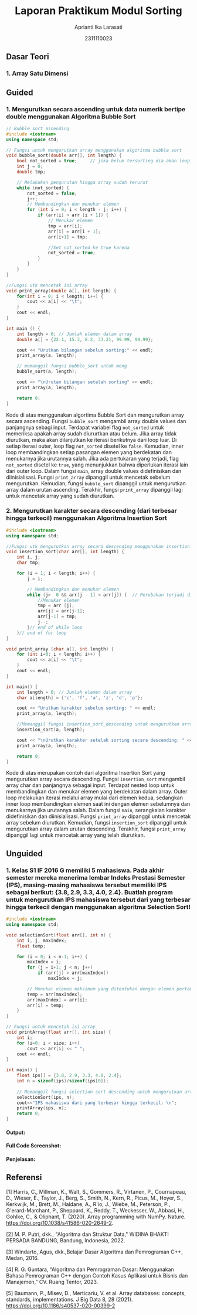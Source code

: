 # <h1 align="center">Laporan Praktikum Modul Sorting</h1>
<p align="center">Aprianti Ika Larasati </p>
<p align="center">2311110023 </p>

## Dasar Teori


### 1. Array Satu Dimensi


## Guided 

### 1. Mengurutkan secara ascending untuk data numerik bertipe double menggunakan Algoritma Bubble Sort 

```C++
// Bubble sort ascending
#include <iostream>
using namespace std;

// Fungsi untuk mengurutkan array menggunakan algoritma bubble sort
void bubble_sort(double arr[], int length) {
    bool not_sorted = true;     // jika belum tersorting dia akan looping
    int j = 0;
    double tmp;

    // Melakukan pengurutan hingga array sudah terurut
    while (not_sorted) {
        not_sorted = false;
        j++;
        // Membandingkan dan menukar elemen
        for (int i = 0; i < length - j; i++) {
            if (arr[i] > arr [i + 1]) {
                // Menukar elemen
                tmp = arr[i];
                arr[i] = arr[i + 1];
                arr[i+1] = tmp;

                //Set not_sorted ke true karena
                not_sorted = true;
            }
        }
    }
}

//Fungsi utk mencetak isi array
void print_array(double a[], int length) {
    for(int i = 0; i < length; i++) {
        cout << a[i] << "\t";
    }
    cout << endl;
}

int main () {
    int length = 6; // Jumlah elemen dalam array
    double a[] = {22.1, 15.3, 8.2, 33.21, 99.99, 99.99};

    cout << "Urutkan bilangan sebelum sorting:" << endl;
    print_array(a, length);

    // memanggil fungsi bubble_sort untuk meng
    bubble_sort(a, length);

    cout << "\nUrutan bilangan setelah sorting" << endl;
    print_array(a, length);

    return 0;
}
```
Kode di atas menggunakan algortima Bubble Sort dan mengurutkan array secara ascending. Fungsi `bubble_sort` mengambil array double values dan panjangnya sebagi input. Terdapat variabel flag `not_sorted` untuk memeriksa apakah array sudah diururtkan atau belum. Jika array tidak diurutkan, maka akan dilanjutkan ke iterasi berikutnya dari loop luar.
Di setiap iterasi outer, loop flag `not_sorted` disetel ke `false`. Kemudian, inner loop membandingkan setiap pasangan elemen yang berdekatan dan menukarnya jika urutannya salah. Jika ada pertukaran yang terjadi, flag `not_sorted` disetel ke `true`, yang menunjukkan bahwa diperlukan iterasi lain dari outer loop.
Dalam fungsi `main`, array double values didefinisikan dan diinisialisasi. Fungsi `print_array` dipanggil untuk mencetak sebelum mengurutkan. Kemudian, fungsi `bubble_sort` dipanggil untuk mengurutkan array dalam urutan ascending. Terakhir, fungsi `print_array` dipanggil lagi untuk mencetak array yang sudah diurutkan.

### 2. Mengurutkan karakter secara descending (dari terbesar hingga terkecil) menggunakan Algoritma Insertion Sort 

```C++
#include <iostream>
using namespace std;

//Fungsi utk mengurutkan array secara descending menggunakan insertion sort
void insertion_sort(char arr[], int length) {
    int i, j;
    char tmp;

    for (i = 1; i < length; i++) {
        j = i;

        // Membandingkan dan menukar elemen
        while (j>  0 && arr[j - 1] < arr[j]) {  // Perubahan terjadi di sini
            //Menukar elemen
            tmp = arr [j];
            arr[j] = arr[j-1];
            arr[j-1] = tmp;
            j--;
        }// end of while loop
    }// end of for loop
}

void print_array (char a[], int length) {
    for (int i=0; i < length; i++) {
        cout << a[i] << "\t";
    }
    cout << endl;
}

int main() {
    int length = 6; // Jumlah elemen dalam array
    char a[length] = {'c', 'f', 'a', 'z', 'd', 'p'};

    cout << "Urutkan karakter sebelum sorting: " << endl;
    print_array(a, length);

    //Memanggil fungsi insertion_sort_descending untuk mengurutkan array secara descending
    insertion_sort(a, length);

    cout << "\nUrutkan karakter setelah sorting secara descending: " << endl;
    print_array(a, length);

    return 0;
}
```
Kode di atas merupakan contoh dari algoritma Insertion Sort yang mengurutkan array secara descending. Fungsi `insertion_sort` mengambil array char dan panjangnya sebagai input. Terdapat nested loop untuk membandingkan dan menukar elemen yang berdekatan dalam array. Outer loop melakukan iterasi melalui array mulai dari elemen kedua, sedangkan inner loop membandingkan elemen saat ini dengan elemen sebelumnya dan menukarnya jika urutannya salah.
Dalam fungsi `main`, serangkaian karakter didefinisikan dan diinisialisasi. Fungsi `print_array` dipanggil untuk mencetak array sebelum diurutkan. Kemudian, fungsi `insertion_sort` dipanggil untuk mengurutkan array dalam urutan descending. Terakhir, fungsi `print_array` dipanggil lagi untuk mencetak array yang telah diurutkan.

## Unguided 

### 1.  Kelas S1 IF 2016 G memiliki 5 mahasiswa. Pada akhir semester mereka menerima lembar Indeks Prestasi Semester (IPS), masing-masing mahasiswa tersebut memiliki IPS sebagai berikut: {3.8, 2.9, 3.3, 4.0, 2.4}. Buatlah program untuk mengurutkan IPS mahasiswa tersebut dari yang terbesar hingga terkecil dengan menggunakan algoritma Selection Sort!

```C++
#include <iostream>
using namespace std;

void selectionSort(float arr[], int n) {
    int i, j, maxIndex;
    float temp;

    for (i = 0; i < n-1; i++) {
        maxIndex = i;
        for (j = i+1; j < n; j++)
            if (arr[j] > arr[maxIndex])
                maxIndex = j;

        // Menukar elemen maksimum yang ditentukan dengan elemen pertama
        temp = arr[maxIndex];
        arr[maxIndex] = arr[i];
        arr[i] = temp;
    }
}

// Fungsi untuk mencetak isi array
void printArray(float arr[], int size) {
    int i;
    for (i=0; i < size; i++)
        cout << arr[i] << " ";
    cout << endl;
}

int main() {
    float ips[] = {3.8, 2.9, 3.3, 4.0, 2.4};
    int n = sizeof(ips)/sizeof(ips[0]);
    
    // Memanggil fungsi selection sort descending untuk mengurutkan array secara descending
    selectionSort(ips, n);
    cout<<"IPS mahasiswa dari yang terbesar hingga terkecil: \n";
    printArray(ips, n);
    return 0;
}
```

#### Output:

#### Full Code Screenshot:

#### Penjelasan:



## Referensi
[1] Harris, C., Millman, K., Walt, S., Gommers, R., Virtanen, P., Cournapeau, D., Wieser, E., Taylor, J., Berg, S., Smith, N., Kern, R., Picus, M., Hoyer, S., Kerkwijk, M., Brett, M., Haldane, A., R'io, J., Wiebe, M., Peterson, P., G'erard-Marchant, P., Sheppard, K., Reddy, T., Weckesser, W., Abbasi, H., Gohlke, C., & Oliphant, T. (2020). Array programming with NumPy. Nature. https://doi.org/10.1038/s41586-020-2649-2.

[2] M. P. Putri, dkk., "Algoritma dan Struktur Data," WIDINA BHAKTI PERSADA BANDUNG, Bandung, Indonesia, 2022.

[3] Windarto, Agus, dkk.,Belajar Dasar Algoritma dan Pemrograman C++, Medan, 2016.

[4] R. G. Guntara, “Algoritma dan Pemrograman Dasar: Menggunakan Bahasa Pemrograman C++ dengan Contoh Kasus Aplikasi untuk Bisnis dan Manajemen,” CV. Ruang Tentor, 2023.

[5] Baumann, P., Misev, D., Merticariu, V. et al. Array databases: concepts, standards, implementations. J Big Data 8, 28 (2021). https://doi.org/10.1186/s40537-020-00399-2

